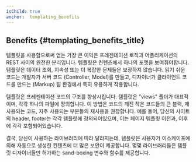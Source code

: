 ```yaml
---
isChild: true
anchor:  templating_benefits
---
```


## Benefits {#templating_benefits_title}

템플릿을 사용함으로써 얻는 가장 큰 이익은 프레젠테이션 로직과 어플리케이션의 REST 사이의 완전한 분리입니다. 템플릿은 컨텐츠에서 하나의 포멧을
보여줘야합니다. 템플릿은 데이터 조회, 지속성 또는 더 복잡한 문제들은 보장하지 않습니다. 읽기 쉬운 코드는 개발자가 서버 코드 (Controller, Model)를
만들고, 디자이너가 클라이언트 코드를 만드는 (Markup) 팀 환경에서 특히 유용하게 작용합니다.

템플릿은 프레젠테이션 코드의 구조를 향상시킵니다. 템플릿은 "views" 폴더가 대표적이며, 각각 하나의 파일에 정의합니다. 이 방법은 코드의 깨진 작은
코드들의 큰 블럭, 재사용되는 코드, 자주 사용되는 부분들의 재사용을 권장합니다. 예를 들어, 당신의 사이트의 header, footer는 각각 템플릿에
정의되어있으며, 이는 페이지 템플릿 이전과, 이후에 각각 포함되어있습니다.

결국, 당신이 사용하는 라이브러리에 따라 달라지는데, 템플릿은 사용자가 이스케이프에 의해 자동으로 생성한 컨텐츠에 더 많은 보안이 제공합니다. 몇몇
라이브러리들은 템플릿 디자이너들만 허가하는 sand-boxing 변수와 함수를 제공합니다. 
